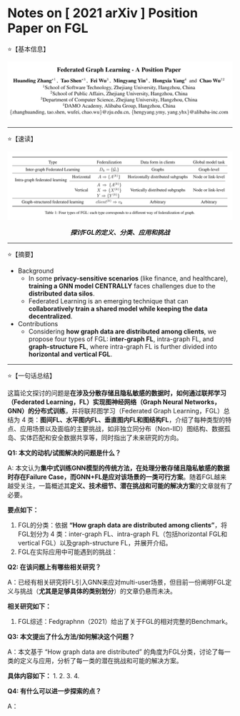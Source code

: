 # Notes on [ 2021 arXiv ] Position Paper on FGL

⭐【基本信息】

![](/Attachments/2021-arXiv-Position_Paper_on_FGL/Info.png)

---

⭐【速读】

![](/Attachments/2021-arXiv-Position_Paper_on_FGL/KeyPoint.png)

***<p align="center">探讨FGL的定义、分类、应用和挑战</p>*** 

---

⭐【摘要】

- Background
  - In some **privacy-sensitive scenarios** (like finance, and healthcare), **training a GNN model CENTRALLY** faces challenges due to the **distributed data silos**.
  - Federated Learning is an emerging technique that can **collaboratively train a shared model while keeping the data decentralized**.
- Contributions
  - Considering **how graph data are distributed among clients**, we propose four types of FGL: **inter-graph FL**, intra-graph FL, and **graph-structure FL**, where intra-graph FL is further divided into **horizontal and vertical FGL**.
 
---

⭐【一句话总结】

这篇论文探讨的问题是**在涉及分散存储且隐私敏感的数据时，如何通过联邦学习（Federated Learning，FL）实现图神经网络（Graph Neural Networks，GNN）的分布式训练**，并将联邦图学习（Federated Graph Learning，FGL）总结为 4 类：**图间FL、水平图内FL、垂直图内FL和图结构FL**，介绍了每种类型的特点、应用场景以及面临的主要挑战，如非独立同分布（Non-IID）图结构、数据孤岛、实体匹配和安全数据共享等，同时指出了未来研究的方向。

**Q1: 本文的动机/试图解决的问题是什么？**

A: 本文认为**集中式训练GNN模型的传统方法，在处理分散存储且隐私敏感的数据时存在Failure Case，而GNN+FL是应对该场景的一类可行方案**。随着FGL越来越受关注，一篇概述其**定义、技术细节、潜在挑战和可能的解决方案**的文章就有了必要。

**要点如下：**
1. FGL的分类：依据 **“How graph data are distributed among clients”**，将FGL划分为 4 类：inter-graph FL、intra-graph FL（包括horizontal FGL和vertical FGL）以及graph-structure FL，并展开介绍。
2. FGL在实际应用中可能遇到的挑战：

**Q2: 在该问题上有哪些相关研究？**

A：已经有相关研究将FL引入GNN来应对multi-user场景，但目前一份阐明FGL定义与挑战（**尤其是足够具体的类别划分**）的文章仍悬而未决。

**相关研究如下：**
1. FGL综述：Fedgraphnn（2021）给出了关于FGL的相对完整的Benchmark。

**Q3: 本文提出了什么方法/如何解决这个问题？**

A：本文基于 “How graph data are distributed” 的角度为FGL分类，讨论了每一类的定义与应用，分析了每一类的潜在挑战和可能的解决方案。

**具体内容如下：** 
1. 
2.
3.
4.


**Q4: 有什么可以进一步探索的点？**

A：

